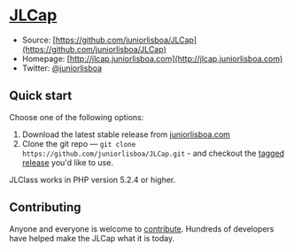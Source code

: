 # [JLCap](https://jlcap.juniorlisboa.com)

* Source: [https://github.com/juniorlisboa/JLCap](https://github.com/juniorlisboa/JLCap)
* Homepage: [http://jlcap.juniorlisboa.com](http://jlcap.juniorlisboa.com)
* Twitter: [@juniorlisboa](https://twitter.com/juniorlisboa)


## Quick start

Choose one of the following options:

1. Download the latest stable release from
   [juniorlisboa.com](http://jlcap.juniorlisboa.com)
2. Clone the git repo — `git clone
   https://github.com/juniorlisboa/JLCap.git` - and checkout the [tagged
   release](https://github.com/juniorlisboa/JLCap/releases) you'd like to
   use.


JLClass works in PHP version 5.2.4 or higher. 

## Contributing

Anyone and everyone is welcome to [contribute](CONTRIBUTING.md). Hundreds of
developers have helped make the JLCap what it is today.
